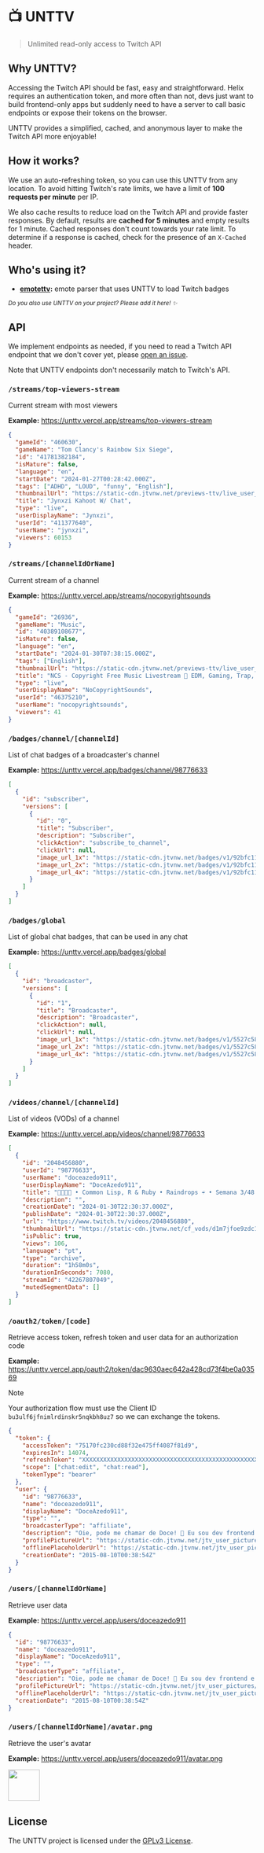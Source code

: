 # 📺 UNTTV

> Unlimited read-only access to Twitch API

## Why UNTTV?

Accessing the Twitch API should be fast, easy and straightforward. Helix requires an authentication token, and more often than not, devs just want to build frontend-only apps but suddenly need to have a server to call basic endpoints or expose their tokens on the browser.

UNTTV provides a simplified, cached, and anonymous layer to make the Twitch API more enjoyable!

## How it works?

We use an auto-refreshing token, so you can use this UNTTV from any location. To avoid hitting Twitch's rate limits, we have a limit of **100 requests per minute** per IP.

We also cache results to reduce load on the Twitch API and provide faster responses. By default, results are **cached for 5 minutes** and empty results for 1 minute. Cached responses don't count towards your rate limit. To determine if a response is cached, check for the presence of an `X-Cached` header.

## Who's using it?

- **[emotettv](https://github.com/doceazedo/emotettv):** emote parser that uses UNTTV to load Twitch badges

<small><i>Do you also use UNTTV on your project? Please add it here! ✨</i></small>

## API

We implement endpoints as needed, if you need to read a Twitch API endpoint that we don't cover yet, please [open an issue](https://github.com/doceazedo/unttv/issues/new).

Note that UNTTV endpoints don't necessarily match to Twitch's API.

### `/streams/top-viewers-stream`

Current stream with most viewers

**Example:** https://unttv.vercel.app/streams/top-viewers-stream

```json
{
  "gameId": "460630",
  "gameName": "Tom Clancy's Rainbow Six Siege",
  "id": "41781382184",
  "isMature": false,
  "language": "en",
  "startDate": "2024-01-27T00:28:42.000Z",
  "tags": ["ADHD", "LOUD", "funny", "English"],
  "thumbnailUrl": "https://static-cdn.jtvnw.net/previews-ttv/live_user_jynxzi-{width}x{height}.jpg",
  "title": "Jynxzi Kahoot W/ Chat",
  "type": "live",
  "userDisplayName": "Jynxzi",
  "userId": "411377640",
  "userName": "jynxzi",
  "viewers": 60153
}
```

### `/streams/[channelIdOrName]`

Current stream of a channel

**Example:** https://unttv.vercel.app/streams/nocopyrightsounds

```json
{
  "gameId": "26936",
  "gameName": "Music",
  "id": "40389108677",
  "isMature": false,
  "language": "en",
  "startDate": "2024-01-30T07:38:15.000Z",
  "tags": ["English"],
  "thumbnailUrl": "https://static-cdn.jtvnw.net/previews-ttv/live_user_nocopyrightsounds-{width}x{height}.jpg",
  "title": "NCS - Copyright Free Music Livestream 🎵 EDM, Gaming, Trap, House, Dubstep",
  "type": "live",
  "userDisplayName": "NoCopyrightSounds",
  "userId": "46375210",
  "userName": "nocopyrightsounds",
  "viewers": 41
}
```

### `/badges/channel/[channelId]`

List of chat badges of a broadcaster's channel

**Example:** https://unttv.vercel.app/badges/channel/98776633

```json
[
  {
    "id": "subscriber",
    "versions": [
      {
        "id": "0",
        "title": "Subscriber",
        "description": "Subscriber",
        "clickAction": "subscribe_to_channel",
        "clickUrl": null,
        "image_url_1x": "https://static-cdn.jtvnw.net/badges/v1/92bfc11b-4cd2-4078-971d-6b5c5e73247b/1",
        "image_url_2x": "https://static-cdn.jtvnw.net/badges/v1/92bfc11b-4cd2-4078-971d-6b5c5e73247b/2",
        "image_url_4x": "https://static-cdn.jtvnw.net/badges/v1/92bfc11b-4cd2-4078-971d-6b5c5e73247b/3"
      }
    ]
  }
]
```

### `/badges/global`

List of global chat badges, that can be used in any chat

**Example:** https://unttv.vercel.app/badges/global

```json
[
  {
    "id": "broadcaster",
    "versions": [
      {
        "id": "1",
        "title": "Broadcaster",
        "description": "Broadcaster",
        "clickAction": null,
        "clickUrl": null,
        "image_url_1x": "https://static-cdn.jtvnw.net/badges/v1/5527c58c-fb7d-422d-b71b-f309dcb85cc1/1",
        "image_url_2x": "https://static-cdn.jtvnw.net/badges/v1/5527c58c-fb7d-422d-b71b-f309dcb85cc1/2",
        "image_url_4x": "https://static-cdn.jtvnw.net/badges/v1/5527c58c-fb7d-422d-b71b-f309dcb85cc1/3"
      }
    ]
  }
]
```

### `/videos/channel/[channelId]`

List of videos (VODs) of a channel

**Example:** https://unttv.vercel.app/videos/channel/98776633

```json
[
  {
    "id": "2048456880",
    "userId": "98776633",
    "userName": "doceazedo911",
    "userDisplayName": "DoceAzedo911",
    "title": "🏳️‍🌈🏳️‍⚧️ • Common Lisp, R & Ruby • Raindrops ☔ • Semana 3/48 Exercism #48in24 • !cmd !hoje",
    "description": "",
    "creationDate": "2024-01-30T22:30:37.000Z",
    "publishDate": "2024-01-30T22:30:37.000Z",
    "url": "https://www.twitch.tv/videos/2048456880",
    "thumbnailUrl": "https://static-cdn.jtvnw.net/cf_vods/d1m7jfoe9zdc1j/1275737c65a14f473103_doceazedo911_42267807049_1706653832//thumb/thumb0-%{width}x%{height}.jpg",
    "isPublic": true,
    "views": 106,
    "language": "pt",
    "type": "archive",
    "duration": "1h58m0s",
    "durationInSeconds": 7080,
    "streamId": "42267807049",
    "mutedSegmentData": []
  }
]
```

### `/oauth2/token/[code]`

Retrieve access token, refresh token and user data for an authorization code

**Example:** https://unttv.vercel.app/oauth2/token/dac9630aec642a428cd73f4be0a03569

> [!NOTE]
> Your authorization flow must use the Client ID `bu3ulf6jfnimlrdinskr5nqkbh8uz7` so we can exchange the tokens.

```json
{
  "token": {
    "accessToken": "75170fc230cd88f32e475ff4087f81d9",
    "expiresIn": 14074,
    "refreshToken": "XXXXXXXXXXXXXXXXXXXXXXXXXXXXXXXXXXXXXXXXXXXXXXXXXX",
    "scope": ["chat:edit", "chat:read"],
    "tokenType": "bearer"
  },
  "user": {
    "id": "98776633",
    "name": "doceazedo911",
    "displayName": "DoceAzedo911",
    "type": "",
    "broadcasterType": "affiliate",
    "description": "Oie, pode me chamar de Doce! 👋 Eu sou dev frontend e streamer 🌈 Minhas lives são principalmente de programação e produtividade.",
    "profilePictureUrl": "https://static-cdn.jtvnw.net/jtv_user_pictures/8c4f07f6-12dc-4053-a082-6abdc27ecaab-profile_image-300x300.png",
    "offlinePlaceholderUrl": "https://static-cdn.jtvnw.net/jtv_user_pictures/cf593e0f-b177-4e6a-abbb-00c2f69dd918-channel_offline_image-1920x1080.png",
    "creationDate": "2015-08-10T00:38:54Z"
  }
}
```

### `/users/[channelIdOrName]`

Retrieve user data

**Example:** https://unttv.vercel.app/users/doceazedo911

```json
{
  "id": "98776633",
  "name": "doceazedo911",
  "displayName": "DoceAzedo911",
  "type": "",
  "broadcasterType": "affiliate",
  "description": "Oie, pode me chamar de Doce! 👋 Eu sou dev frontend e streamer 🌈 Minhas lives são principalmente de programação e produtividade.",
  "profilePictureUrl": "https://static-cdn.jtvnw.net/jtv_user_pictures/8c4f07f6-12dc-4053-a082-6abdc27ecaab-profile_image-300x300.png",
  "offlinePlaceholderUrl": "https://static-cdn.jtvnw.net/jtv_user_pictures/cf593e0f-b177-4e6a-abbb-00c2f69dd918-channel_offline_image-1920x1080.png",
  "creationDate": "2015-08-10T00:38:54Z"
}
```

### `/users/[channelIdOrName]/avatar.png`

Retrieve the user's avatar

**Example:** https://unttv.vercel.app/users/doceazedo911/avatar.png

<img src="https://static-cdn.jtvnw.net/jtv_user_pictures/8c4f07f6-12dc-4053-a082-6abdc27ecaab-profile_image-300x300.png" height="64" />

## License

The UNTTV project is licensed under the [GPLv3 License](./LICENSE).
